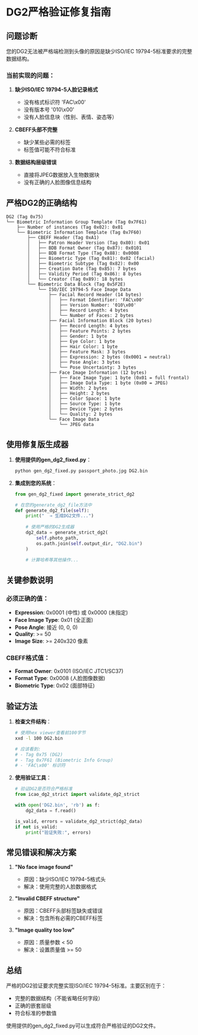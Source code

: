 # DG2严格验证修复指南

## 问题诊断

您的DG2无法被严格端检测到头像的原因是缺少ISO/IEC 19794-5标准要求的完整数据结构。

### 当前实现的问题：

1. **缺少ISO/IEC 19794-5人脸记录格式**
   - 没有格式标识符 'FAC\x00'
   - 没有版本号 '010\x00'
   - 没有人脸信息块（性别、表情、姿态等）

2. **CBEFF头部不完整**
   - 缺少某些必需的标签
   - 标签值可能不符合标准

3. **数据结构层级错误**
   - 直接将JPEG数据放入生物数据块
   - 没有正确的人脸图像信息结构

## 严格DG2的正确结构

```
DG2 (Tag 0x75)
└── Biometric Information Group Template (Tag 0x7F61)
    ├── Number of instances (Tag 0x02): 0x01
    └── Biometric Information Template (Tag 0x7F60)
        ├── CBEFF Header (Tag 0xA1)
        │   ├── Patron Header Version (Tag 0x80): 0x01
        │   ├── BDB Format Owner (Tag 0x87): 0x0101
        │   ├── BDB Format Type (Tag 0x88): 0x0008
        │   ├── Biometric Type (Tag 0x81): 0x02 (facial)
        │   ├── Biometric Subtype (Tag 0x82): 0x00
        │   ├── Creation Date (Tag 0x85): 7 bytes
        │   ├── Validity Period (Tag 0x86): 8 bytes
        │   └── Creator (Tag 0x89): 18 bytes
        └── Biometric Data Block (Tag 0x5F2E)
            └── ISO/IEC 19794-5 Face Image Data
                ├── Facial Record Header (14 bytes)
                │   ├── Format Identifier: 'FAC\x00'
                │   ├── Version Number: '010\x00'
                │   ├── Record Length: 4 bytes
                │   └── Number of Faces: 2 bytes
                ├── Facial Information Block (20 bytes)
                │   ├── Record Length: 4 bytes
                │   ├── Feature Points: 2 bytes
                │   ├── Gender: 1 byte
                │   ├── Eye Color: 1 byte
                │   ├── Hair Color: 1 byte
                │   ├── Feature Mask: 3 bytes
                │   ├── Expression: 2 bytes (0x0001 = neutral)
                │   ├── Pose Angle: 3 bytes
                │   └── Pose Uncertainty: 3 bytes
                ├── Face Image Information (12 bytes)
                │   ├── Face Image Type: 1 byte (0x01 = full frontal)
                │   ├── Image Data Type: 1 byte (0x00 = JPEG)
                │   ├── Width: 2 bytes
                │   ├── Height: 2 bytes
                │   ├── Color Space: 1 byte
                │   ├── Source Type: 1 byte
                │   ├── Device Type: 2 bytes
                │   └── Quality: 2 bytes
                └── Face Image Data
                    └── JPEG data
```

## 使用修复版生成器

1. **使用提供的gen_dg2_fixed.py**：
   ```bash
   python gen_dg2_fixed.py passport_photo.jpg DG2.bin
   ```

2. **集成到您的系统**：
   ```python
   from gen_dg2_fixed import generate_strict_dg2
   
   # 在您的generate_dg2_file方法中
   def generate_dg2_file(self):
       print("  → 生成DG2文件...")
       
       # 使用严格的DG2生成器
       dg2_data = generate_strict_dg2(
           self.photo_path,
           os.path.join(self.output_dir, "DG2.bin")
       )
       
       # 计算哈希等其他操作...
   ```

## 关键参数说明

### 必须正确的值：
- **Expression**: 0x0001 (中性) 或 0x0000 (未指定)
- **Face Image Type**: 0x01 (全正面)
- **Pose Angle**: 接近 (0, 0, 0)
- **Quality**: >= 50
- **Image Size**: >= 240x320 像素

### CBEFF格式值：
- **Format Owner**: 0x0101 (ISO/IEC JTC1/SC37)
- **Format Type**: 0x0008 (人脸图像数据)
- **Biometric Type**: 0x02 (面部特征)

## 验证方法

1. **检查文件结构**：
   ```bash
   # 使用hex viewer查看前100字节
   xxd -l 100 DG2.bin
   
   # 应该看到:
   # - Tag 0x75 (DG2)
   # - Tag 0x7F61 (Biometric Info Group)
   # - 'FAC\x00' 标识符
   ```

2. **使用验证工具**：
   ```python
   # 验证DG2是否符合严格标准
   from icao_dg2_strict import validate_dg2_strict
   
   with open('DG2.bin', 'rb') as f:
       dg2_data = f.read()
   
   is_valid, errors = validate_dg2_strict(dg2_data)
   if not is_valid:
       print("验证失败:", errors)
   ```

## 常见错误和解决方案

1. **"No face image found"**
   - 原因：缺少ISO/IEC 19794-5格式头
   - 解决：使用完整的人脸数据格式

2. **"Invalid CBEFF structure"**
   - 原因：CBEFF头部标签缺失或错误
   - 解决：包含所有必需的CBEFF标签

3. **"Image quality too low"**
   - 原因：质量参数 < 50
   - 解决：设置质量值 >= 50

## 总结

严格的DG2验证要求完整实现ISO/IEC 19794-5标准。主要区别在于：
- 完整的数据结构（不能省略任何字段）
- 正确的嵌套层级
- 符合标准的参数值

使用提供的gen_dg2_fixed.py可以生成符合严格验证的DG2文件。